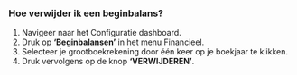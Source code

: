 ### Hoe verwijder ik een beginbalans?
1.	Navigeer naar het Configuratie dashboard.
2.	Druk op **‘Beginbalansen’** in het menu Financieel. 
3.	Selecteer je grootboekrekening door één keer op je boekjaar te klikken. 
4.	Druk vervolgens op de knop **‘VERWIJDEREN’**.
